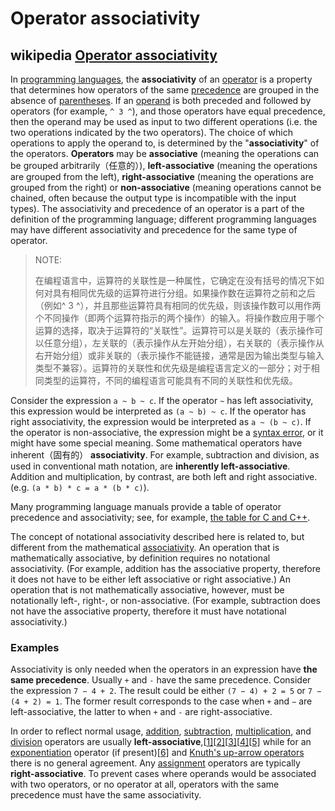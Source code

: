 # Operator associativity

## wikipedia [Operator associativity](https://en.wikipedia.org/wiki/Operator_associativity)

In [programming languages](https://en.wikipedia.org/wiki/Programming_languages), the **associativity** of an [operator](https://en.wikipedia.org/wiki/Operator_(programming)) is a property that determines how operators of the same [precedence](https://en.wikipedia.org/wiki/Order_of_operations) are grouped in the absence of [parentheses](https://en.wikipedia.org/wiki/Bracket_(mathematics)). If an [operand](https://en.wikipedia.org/wiki/Operand) is both preceded and followed by operators (for example, `^ 3 ^`), and those operators have equal precedence, then the operand may be used as input to two different operations (i.e. the two operations indicated by the two operators). The choice of which operations to apply the operand to, is determined by the "**associativity**" of the operators. **Operators** may be **associative** (meaning the operations can be grouped arbitrarily（任意的）), **left-associative** (meaning the operations are grouped from the left), **right-associative** (meaning the operations are grouped from the right) or **non-associative** (meaning operations cannot be chained, often because the output type is incompatible with the input types). The associativity and precedence of an operator is a part of the definition of the programming language; different programming languages may have different associativity and precedence for the same type of operator.

> NOTE: 
>
> 在编程语言中，运算符的关联性是一种属性，它确定在没有括号的情况下如何对具有相同优先级的运算符进行分组。如果操作数在运算符之前和之后（例如^ 3 ^），并且那些运算符具有相同的优先级，则该操作数可以用作两个不同操作（即两个运算符指示的两个操作）的输入。将操作数应用于哪个运算的选择，取决于运算符的“关联性”。运算符可以是关联的（表示操作可以任意分组），左关联的（表示操作从左开始分组），右关联的（表示操作从右开始分组）或非关联的（表示操作不能链接，通常是因为输出类型与输入类型不兼容）。运算符的关联性和优先级是编程语言定义的一部分；对于相同类型的运算符，不同的编程语言可能具有不同的关联性和优先级。

Consider the expression `a ~ b ~ c`. If the operator `~` has left associativity, this expression would be interpreted as `(a ~ b) ~ c`. If the operator has right associativity, the expression would be interpreted as `a ~ (b ~ c)`. If the operator is non-associative, the expression might be a [syntax error](https://en.wikipedia.org/wiki/Syntax_error), or it might have some special meaning. Some mathematical operators have inherent（固有的） **associativity**. For example, subtraction and division, as used in conventional math notation, are **inherently left-associative**. Addition and multiplication, by contrast, are both left and right associative. (e.g. `(a * b) * c = a * (b * c)`).

Many programming language manuals provide a table of operator precedence and associativity; see, for example, [the table for C and C++](https://en.wikipedia.org/wiki/Operators_in_C_and_C%2B%2B#Operator_precedence).

The concept of notational associativity described here is related to, but different from the mathematical [associativity](https://en.wikipedia.org/wiki/Associativity). An operation that is mathematically associative, by definition requires no notational associativity. (For example, addition has the associative property, therefore it does not have to be either left associative or right associative.) An operation that is not mathematically associative, however, must be notationally left-, right-, or non-associative. (For example, subtraction does not have the associative property, therefore it must have notational associativity.)

### Examples

Associativity is only needed when the operators in an expression have **the same precedence**. Usually `+` and `-` have the same precedence. Consider the expression `7 − 4 + 2`. The result could be either `(7 − 4) + 2 = 5` or `7 − (4 + 2) = 1`. The former result corresponds to the case when `+` and `−` are left-associative, the latter to when `+` and `-` are right-associative.

In order to reflect normal usage, [addition](https://en.wikipedia.org/wiki/Addition), [subtraction](https://en.wikipedia.org/wiki/Subtraction), [multiplication](https://en.wikipedia.org/wiki/Multiplication), and [division](https://en.wikipedia.org/wiki/Division_(mathematics)) operators are usually **left-associative**,[[1\]](https://en.wikipedia.org/wiki/Operator_associativity#cite_note-Bronstein_1987-1)[[2\]](https://en.wikipedia.org/wiki/Operator_associativity#cite_note-2)[[3\]](https://en.wikipedia.org/wiki/Operator_associativity#cite_note-3)[[4\]](https://en.wikipedia.org/wiki/Operator_associativity#cite_note-4)[[5\]](https://en.wikipedia.org/wiki/Operator_associativity#cite_note-5) while for an [exponentiation](https://en.wikipedia.org/wiki/Exponentiation) operator (if present)[[6\]](https://en.wikipedia.org/wiki/Operator_associativity#cite_note-Codeplea_2016-6) and [Knuth's up-arrow operators](https://en.wikipedia.org/wiki/Knuth's_up-arrow_notation) there is no general agreement. Any [assignment](https://en.wikipedia.org/wiki/Assignment_(computer_science)) operators are typically **right-associative**. To prevent cases where operands would be associated with two operators, or no operator at all, operators with the same precedence must have the same associativity.

